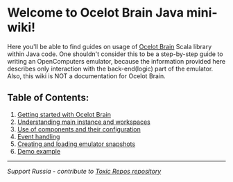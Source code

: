 # Welcome to Ocelot Brain Java mini-wiki!

Here you'll be able to find guides on usage of [Ocelot Brain](https://gitlab.com/cc-ru/ocelot/ocelot-brain) Scala library within Java code. 
One shouldn't consider this to be a step-by-step guide to writing an OpenComputers emulator, because the information provided here describes only interaction with the back-end(logic) part of the emulator.
Also, this wiki is NOT a documentation for Ocelot Brain.

## Table of Contents:
1. [Getting started with Ocelot Brain](https://vladg24yt.github.io/Ocelot-Java-Wiki/en/getting_started)
2. [Understanding main instance and workspaces](https://vladg24yt.github.io/Ocelot-Java-Wiki/en/instance_and_workspaces)
3. [Use of components and their configuration](https://vladg24yt.github.io/Ocelot-Java-Wiki/en/component_configuration)
4. [Event handling](https://vladg24yt.github.io/Ocelot-Java-Wiki/en/event_handling)
5. [Creating and loading emulator snapshots](https://vladg24yt.github.io/Ocelot-Java-Wiki/en/emulator_snapshots)
6. [Demo example](https://gist.github.com/Vladg24YT/dcbb1ed68658122f21e8edcf32f0db6d)

-----

*Support Russia - contribute to [Toxic Repos repository](https://toxic-repos.ru/)*
